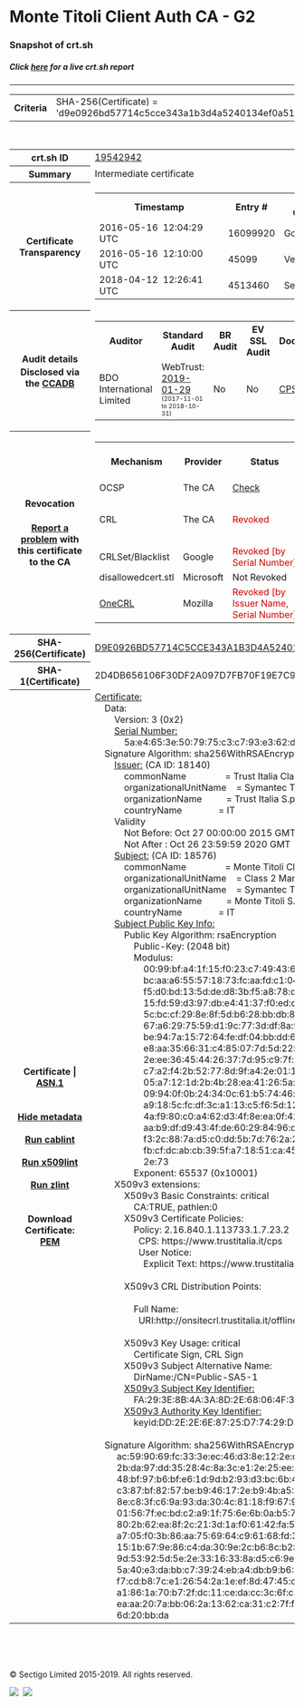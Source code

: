 # Monte Titoli Client Auth CA - G2
### Snapshot of crt.sh
##### Click [here](https://crt.sh/?q=D9E0926BD57714C5CCE343A1B3D4A5240134EF0A51D81E5338DCFC421DDCB8F3) for a live crt.sh report

---
<!DOCTYPE HTML PUBLIC "-//W3C//DTD HTML 4.0 Transitional//EN">
<HTML>

<BODY>

<TABLE>
  <TR>
    <TH class="outer">Criteria</TH>
    <TD class="outer">SHA-256(Certificate) = 'd9e0926bd57714c5cce343a1b3d4a5240134ef0a51d81e5338dcfc421ddcb8f3'</TD>
  </TR>
</TABLE>
<BR>
<TABLE>
  <TR>
    <TH class="outer">crt.sh ID</TH>
    <TD class="outer"><A href="?id=19542942">19542942</A></TD>
  </TR>
  <TR>
    <TH class="outer">Summary</TH>
    <TD class="outer">Intermediate certificate</TD>
  </TR>
  <TR>
    <TH class="outer">Certificate<BR>Transparency</TH>
    <TD class="outer">
<TABLE class="options" style="margin-left:0px">
  <TR>
    <TH>Timestamp</TH>
    <TH>Entry #</TH>
    <TH>Log Operator</TH>
    <TH>Log URL</TH>
  </TR>
  <TR>
    <TD>2016-05-16&nbsp; <FONT class="small">12:04:29 UTC</FONT></TD>
    <TD>16099920</TD>
    <TD>Google</TD>
    <TD>https://ct.googleapis.com/rocketeer</TD>
  </TR>
  <TR>
    <TD>2016-05-16&nbsp; <FONT class="small">12:10:00 UTC</FONT></TD>
    <TD>45099</TD>
    <TD>Venafi</TD>
    <TD>https://ctlog.api.venafi.com</TD>
  </TR>
  <TR>
    <TD>2018-04-12&nbsp; <FONT class="small">12:26:41 UTC</FONT></TD>
    <TD>4513460</TD>
    <TD>Sectigo</TD>
    <TD>https://dodo.ct.comodo.com</TD>
  </TR>
</TABLE>
    </TD>
  </TR>
  <TR>
    <TH class="outer">Audit details<BR>
      <DIV class="small" style="padding-top:3px">Disclosed via the
        <A href="//ccadb-public.secure.force.com/mozilla/PublicAllIntermediateCerts" target="_blank">CCADB</A></DIV>
    </TH>
    <TD class="outer">
<TABLE class="options" style="margin-left:0px">
  <TR>
    <TH>Auditor</TH>
    <TH>Standard Audit</TH>
    <TH>BR Audit</TH>
    <TH>EV SSL Audit</TH>
    <TH>Documents</TH>
    <TH>CCADB</TH>
    <TH>Root Owner / Certificate</TH>
  </TR>
  <TR>
    <TD style="vertical-align:middle">BDO International Limited</TD>
    <TD>WebTrust:
      <A href="https://www.cpacanada.ca/generichandlers/CPACHandler.ashx?attachmentid=224491" target="_blank">2019-01-29</A>
      <BR><FONT style="font-size:8pt">(2017-11-01 to 2018-10-31)</FONT></TD>
    <TD>No    <TD>No    <TD>
      <A href="https://www.trustitalia.it/cps" target="blank">CPS</A>
    </TD>
    <TD><A href="//ccadb.force.com/0011J00001DZ0CUQA1" target="_blank">0011J00001DZ0CUQA1</A></TD>
    <TD><A href="/?id=68409">DigiCert</A></TD>
  </TR>
</TABLE>
    </TD>
  </TR>
  <TR>
    <TH class="outer">Revocation<BR><BR>
      <DIV class="small" style="padding-top:3px"><A href="?id=19542942&opt=problemreporting">Report a problem</A> with<BR>this certificate to the CA</DIV></TH>
    <TD class="outer">
      <TABLE class="options" style="margin-left:0px">
        <TR>
          <TH>Mechanism</TH>
          <TH>Provider</TH>
          <TH>Status</TH>
          <TH>Revocation Date</TH>
          <TH>Last Observed in CRL</TH>
          <TH>Last Checked <SPAN style="color:#CC0000;vertical-align:middle;font-size:70%;font-weight:normal">(Error)</SPAN></TH>
        </TR>
        <TR>
          <TD>OCSP</TD>
          <TD>The CA</TD>
          <TD><A href="?id=19542942&opt=ocsp">Check</A></TD>
          <TD><SPAN style="color:#888888">?</SPAN></TD>
          <TD><SPAN style="color:#888888">n/a</SPAN></TD>
          <TD><SPAN style="color:#888888">?</SPAN></TD>
        </TR>
        <TR>
          <TD>CRL</TD>
          <TD>The CA</TD>
          <TD><SPAN style="color:#CC0000">Revoked</SPAN></TD><TD>2019-05-16&nbsp; <FONT class="small">19:47:44 UTC</FONT></TD><TD>2019-05-17&nbsp; <FONT class="small">09:08:34 UTC</FONT></TD><TD>2019-12-04&nbsp; <FONT class="small">19:11:39 UTC</FONT></TD>
        </TR>
        <TR>
          <TD>CRLSet/Blacklist</TD>
          <TD>Google</TD>
          <TD><SPAN style="color:#CC0000">Revoked [by Serial Number]</SPAN></TD>
          <TD><SPAN style="color:#888888">n/a</SPAN></TD>
          <TD><SPAN style="color:#888888">n/a</SPAN></TD>
          <TD><SPAN style="color:#888888">n/a</SPAN></TD>
        </TR>
        <TR>
          <TD>disallowedcert.stl</TD>
          <TD>Microsoft</TD>
          <TD>Not Revoked</TD>
          <TD><SPAN style="color:#888888">n/a</SPAN></TD>
          <TD><SPAN style="color:#888888">n/a</SPAN></TD>
          <TD><SPAN style="color:#888888">n/a</SPAN></TD>
        </TR>
        <TR>
          <TD><A href="/mozilla-onecrl" target="_blank">OneCRL</A></TD>
          <TD>Mozilla</TD>
          <TD><SPAN style="color:#CC0000">Revoked [by Issuer Name, Serial Number]</SPAN></TD><TD><SPAN style="color:#888888">Unknown</SPAN></TD>
          <TD><SPAN style="color:#888888">n/a</SPAN></TD>
          <TD><SPAN style="color:#888888">n/a</SPAN></TD>
        </TR>
      </TABLE>
    </TD>
  </TR>
  <TR>
    <TH class="outer">SHA-256(Certificate)</TH>
    <TD class="outer"><A href="//censys.io/certificates/d9e0926bd57714c5cce343a1b3d4a5240134ef0a51d81e5338dcfc421ddcb8f3">D9E0926BD57714C5CCE343A1B3D4A5240134EF0A51D81E5338DCFC421DDCB8F3</A></TD>
  </TR>
  <TR>
    <TH class="outer">SHA-1(Certificate)</TH>
    <TD class="outer">2D4DB656106F30DF2A097D7FB70F19E7C9177850</TD>
  </TR>
  <TR>
    <TH class="outer">Certificate | <A href="?asn1=19542942">ASN.1</A>
      <SPAN class="small"><BR>
      <BR><BR><A href="?id=19542942&opt=nometadata">Hide metadata</A>
      <BR><BR><A href="?id=19542942&opt=cablint">Run cablint</A>
      <BR><BR><A href="?id=19542942&opt=x509lint">Run x509lint</A>
      <BR><BR><A href="?id=19542942&opt=zlint">Run zlint</A>
      <BR><BR><BR>Download Certificate: <A href="?d=19542942">PEM</A>
      </SPAN>
    </TH>
    <TD class="text"><A href="?d=19542942">Certificate:</A><BR>&nbsp;&nbsp;&nbsp;&nbsp;Data:<BR>&nbsp;&nbsp;&nbsp;&nbsp;&nbsp;&nbsp;&nbsp;&nbsp;Version:&nbsp;3&nbsp;(0x2)<BR>&nbsp;&nbsp;&nbsp;&nbsp;&nbsp;&nbsp;&nbsp;&nbsp;<A href="?serial=5ae4653e507975c3c793e362da6f7cb9">Serial&nbsp;Number:</A><BR>&nbsp;&nbsp;&nbsp;&nbsp;&nbsp;&nbsp;&nbsp;&nbsp;&nbsp;&nbsp;&nbsp;&nbsp;5a:e4:65:3e:50:79:75:c3:c7:93:e3:62:da:6f:7c:b9<BR>&nbsp;&nbsp;&nbsp;&nbsp;Signature&nbsp;Algorithm:&nbsp;sha256WithRSAEncryption<BR>&nbsp;&nbsp;&nbsp;&nbsp;&nbsp;&nbsp;&nbsp;&nbsp;<A href="?caid=18140">Issuer:</A> <SPAN class="small">(CA ID: 18140)</SPAN><BR>&nbsp;&nbsp;&nbsp;&nbsp;&nbsp;&nbsp;&nbsp;&nbsp;&nbsp;&nbsp;&nbsp;&nbsp;commonName&nbsp;&nbsp;&nbsp;&nbsp;&nbsp;&nbsp;&nbsp;&nbsp;&nbsp;&nbsp;&nbsp;&nbsp;&nbsp;&nbsp;&nbsp;&nbsp;=&nbsp;Trust&nbsp;Italia&nbsp;Class&nbsp;2&nbsp;CA&nbsp;-&nbsp;G3<BR>&nbsp;&nbsp;&nbsp;&nbsp;&nbsp;&nbsp;&nbsp;&nbsp;&nbsp;&nbsp;&nbsp;&nbsp;organizationalUnitName&nbsp;&nbsp;&nbsp;&nbsp;=&nbsp;Symantec&nbsp;Trust&nbsp;Network<BR>&nbsp;&nbsp;&nbsp;&nbsp;&nbsp;&nbsp;&nbsp;&nbsp;&nbsp;&nbsp;&nbsp;&nbsp;organizationName&nbsp;&nbsp;&nbsp;&nbsp;&nbsp;&nbsp;&nbsp;&nbsp;&nbsp;&nbsp;=&nbsp;Trust&nbsp;Italia&nbsp;S.p.A.<BR>&nbsp;&nbsp;&nbsp;&nbsp;&nbsp;&nbsp;&nbsp;&nbsp;&nbsp;&nbsp;&nbsp;&nbsp;countryName&nbsp;&nbsp;&nbsp;&nbsp;&nbsp;&nbsp;&nbsp;&nbsp;&nbsp;&nbsp;&nbsp;&nbsp;&nbsp;&nbsp;&nbsp;=&nbsp;IT<BR>&nbsp;&nbsp;&nbsp;&nbsp;&nbsp;&nbsp;&nbsp;&nbsp;Validity<BR>&nbsp;&nbsp;&nbsp;&nbsp;&nbsp;&nbsp;&nbsp;&nbsp;&nbsp;&nbsp;&nbsp;&nbsp;Not&nbsp;Before:&nbsp;Oct&nbsp;27&nbsp;00:00:00&nbsp;2015&nbsp;GMT<BR>&nbsp;&nbsp;&nbsp;&nbsp;&nbsp;&nbsp;&nbsp;&nbsp;&nbsp;&nbsp;&nbsp;&nbsp;Not&nbsp;After&nbsp;:&nbsp;Oct&nbsp;26&nbsp;23:59:59&nbsp;2020&nbsp;GMT<BR>&nbsp;&nbsp;&nbsp;&nbsp;&nbsp;&nbsp;&nbsp;&nbsp;<A href="?caid=18576">Subject:</A> <SPAN class="small">(CA ID: 18576)</SPAN><BR>&nbsp;&nbsp;&nbsp;&nbsp;&nbsp;&nbsp;&nbsp;&nbsp;&nbsp;&nbsp;&nbsp;&nbsp;commonName&nbsp;&nbsp;&nbsp;&nbsp;&nbsp;&nbsp;&nbsp;&nbsp;&nbsp;&nbsp;&nbsp;&nbsp;&nbsp;&nbsp;&nbsp;&nbsp;=&nbsp;Monte&nbsp;Titoli&nbsp;Client&nbsp;Auth&nbsp;CA&nbsp;-&nbsp;G2<BR>&nbsp;&nbsp;&nbsp;&nbsp;&nbsp;&nbsp;&nbsp;&nbsp;&nbsp;&nbsp;&nbsp;&nbsp;organizationalUnitName&nbsp;&nbsp;&nbsp;&nbsp;=&nbsp;Class&nbsp;2&nbsp;Managed&nbsp;PKI&nbsp;Individual&nbsp;Subscriber&nbsp;CA<BR>&nbsp;&nbsp;&nbsp;&nbsp;&nbsp;&nbsp;&nbsp;&nbsp;&nbsp;&nbsp;&nbsp;&nbsp;organizationalUnitName&nbsp;&nbsp;&nbsp;&nbsp;=&nbsp;Symantec&nbsp;Trust&nbsp;Network<BR>&nbsp;&nbsp;&nbsp;&nbsp;&nbsp;&nbsp;&nbsp;&nbsp;&nbsp;&nbsp;&nbsp;&nbsp;organizationName&nbsp;&nbsp;&nbsp;&nbsp;&nbsp;&nbsp;&nbsp;&nbsp;&nbsp;&nbsp;=&nbsp;Monte&nbsp;Titoli&nbsp;S.p.A.<BR>&nbsp;&nbsp;&nbsp;&nbsp;&nbsp;&nbsp;&nbsp;&nbsp;&nbsp;&nbsp;&nbsp;&nbsp;countryName&nbsp;&nbsp;&nbsp;&nbsp;&nbsp;&nbsp;&nbsp;&nbsp;&nbsp;&nbsp;&nbsp;&nbsp;&nbsp;&nbsp;&nbsp;=&nbsp;IT<BR>&nbsp;&nbsp;&nbsp;&nbsp;&nbsp;&nbsp;&nbsp;&nbsp;<A href="?spkisha256=5ce1da93e1034b50c85a837e1aee31bb59c23feacdcf723a0c37b929ae274747">Subject&nbsp;Public&nbsp;Key&nbsp;Info:</A><BR>&nbsp;&nbsp;&nbsp;&nbsp;&nbsp;&nbsp;&nbsp;&nbsp;&nbsp;&nbsp;&nbsp;&nbsp;Public&nbsp;Key&nbsp;Algorithm:&nbsp;rsaEncryption<BR>&nbsp;&nbsp;&nbsp;&nbsp;&nbsp;&nbsp;&nbsp;&nbsp;&nbsp;&nbsp;&nbsp;&nbsp;&nbsp;&nbsp;&nbsp;&nbsp;Public-Key:&nbsp;(2048&nbsp;bit)<BR>&nbsp;&nbsp;&nbsp;&nbsp;&nbsp;&nbsp;&nbsp;&nbsp;&nbsp;&nbsp;&nbsp;&nbsp;&nbsp;&nbsp;&nbsp;&nbsp;Modulus:<BR>&nbsp;&nbsp;&nbsp;&nbsp;&nbsp;&nbsp;&nbsp;&nbsp;&nbsp;&nbsp;&nbsp;&nbsp;&nbsp;&nbsp;&nbsp;&nbsp;&nbsp;&nbsp;&nbsp;&nbsp;00:99:bf:a4:1f:15:f0:23:c7:49:43:6a:09:0e:c9:<BR>&nbsp;&nbsp;&nbsp;&nbsp;&nbsp;&nbsp;&nbsp;&nbsp;&nbsp;&nbsp;&nbsp;&nbsp;&nbsp;&nbsp;&nbsp;&nbsp;&nbsp;&nbsp;&nbsp;&nbsp;bc:aa:a6:55:57:18:73:fc:aa:fd:c1:04:c1:3e:52:<BR>&nbsp;&nbsp;&nbsp;&nbsp;&nbsp;&nbsp;&nbsp;&nbsp;&nbsp;&nbsp;&nbsp;&nbsp;&nbsp;&nbsp;&nbsp;&nbsp;&nbsp;&nbsp;&nbsp;&nbsp;f5:d0:bd:13:5d:de:d8:3b:f5:a8:78:d4:05:f2:a9:<BR>&nbsp;&nbsp;&nbsp;&nbsp;&nbsp;&nbsp;&nbsp;&nbsp;&nbsp;&nbsp;&nbsp;&nbsp;&nbsp;&nbsp;&nbsp;&nbsp;&nbsp;&nbsp;&nbsp;&nbsp;15:fd:59:d3:97:db:e4:41:37:f0:ed:cd:a8:ec:a9:<BR>&nbsp;&nbsp;&nbsp;&nbsp;&nbsp;&nbsp;&nbsp;&nbsp;&nbsp;&nbsp;&nbsp;&nbsp;&nbsp;&nbsp;&nbsp;&nbsp;&nbsp;&nbsp;&nbsp;&nbsp;5c:bc:cf:29:8e:8f:5d:b6:28:bb:db:8b:82:44:a9:<BR>&nbsp;&nbsp;&nbsp;&nbsp;&nbsp;&nbsp;&nbsp;&nbsp;&nbsp;&nbsp;&nbsp;&nbsp;&nbsp;&nbsp;&nbsp;&nbsp;&nbsp;&nbsp;&nbsp;&nbsp;67:a6:29:75:59:d1:9c:77:3d:df:8a:95:48:c5:cb:<BR>&nbsp;&nbsp;&nbsp;&nbsp;&nbsp;&nbsp;&nbsp;&nbsp;&nbsp;&nbsp;&nbsp;&nbsp;&nbsp;&nbsp;&nbsp;&nbsp;&nbsp;&nbsp;&nbsp;&nbsp;be:94:7a:15:72:64:fe:df:04:bb:dd:6c:b3:f8:b4:<BR>&nbsp;&nbsp;&nbsp;&nbsp;&nbsp;&nbsp;&nbsp;&nbsp;&nbsp;&nbsp;&nbsp;&nbsp;&nbsp;&nbsp;&nbsp;&nbsp;&nbsp;&nbsp;&nbsp;&nbsp;e8:aa:35:66:31:c4:85:07:7d:5d:22:52:9f:2a:f6:<BR>&nbsp;&nbsp;&nbsp;&nbsp;&nbsp;&nbsp;&nbsp;&nbsp;&nbsp;&nbsp;&nbsp;&nbsp;&nbsp;&nbsp;&nbsp;&nbsp;&nbsp;&nbsp;&nbsp;&nbsp;2e:ee:36:45:44:26:37:7d:95:c9:7f:0e:06:a3:0f:<BR>&nbsp;&nbsp;&nbsp;&nbsp;&nbsp;&nbsp;&nbsp;&nbsp;&nbsp;&nbsp;&nbsp;&nbsp;&nbsp;&nbsp;&nbsp;&nbsp;&nbsp;&nbsp;&nbsp;&nbsp;c7:a2:f4:2b:52:77:8d:9f:a4:2e:01:14:e5:f3:3b:<BR>&nbsp;&nbsp;&nbsp;&nbsp;&nbsp;&nbsp;&nbsp;&nbsp;&nbsp;&nbsp;&nbsp;&nbsp;&nbsp;&nbsp;&nbsp;&nbsp;&nbsp;&nbsp;&nbsp;&nbsp;05:a7:12:1d:2b:4b:28:ea:41:26:5a:49:76:28:fc:<BR>&nbsp;&nbsp;&nbsp;&nbsp;&nbsp;&nbsp;&nbsp;&nbsp;&nbsp;&nbsp;&nbsp;&nbsp;&nbsp;&nbsp;&nbsp;&nbsp;&nbsp;&nbsp;&nbsp;&nbsp;09:94:0f:0b:24:34:0c:61:b5:74:46:ec:46:50:be:<BR>&nbsp;&nbsp;&nbsp;&nbsp;&nbsp;&nbsp;&nbsp;&nbsp;&nbsp;&nbsp;&nbsp;&nbsp;&nbsp;&nbsp;&nbsp;&nbsp;&nbsp;&nbsp;&nbsp;&nbsp;a9:18:5c:fc:df:3c:a1:13:c5:f6:5d:12:8a:75:94:<BR>&nbsp;&nbsp;&nbsp;&nbsp;&nbsp;&nbsp;&nbsp;&nbsp;&nbsp;&nbsp;&nbsp;&nbsp;&nbsp;&nbsp;&nbsp;&nbsp;&nbsp;&nbsp;&nbsp;&nbsp;4a:f9:80:c0:a4:62:d3:4f:8e:ea:0f:42:2b:91:9b:<BR>&nbsp;&nbsp;&nbsp;&nbsp;&nbsp;&nbsp;&nbsp;&nbsp;&nbsp;&nbsp;&nbsp;&nbsp;&nbsp;&nbsp;&nbsp;&nbsp;&nbsp;&nbsp;&nbsp;&nbsp;aa:b9:df:d9:43:4f:de:60:29:84:96:d5:f6:2b:8a:<BR>&nbsp;&nbsp;&nbsp;&nbsp;&nbsp;&nbsp;&nbsp;&nbsp;&nbsp;&nbsp;&nbsp;&nbsp;&nbsp;&nbsp;&nbsp;&nbsp;&nbsp;&nbsp;&nbsp;&nbsp;f3:2c:88:7a:d5:c0:dd:5b:7d:76:2a:28:65:99:63:<BR>&nbsp;&nbsp;&nbsp;&nbsp;&nbsp;&nbsp;&nbsp;&nbsp;&nbsp;&nbsp;&nbsp;&nbsp;&nbsp;&nbsp;&nbsp;&nbsp;&nbsp;&nbsp;&nbsp;&nbsp;fb:cf:dc:ab:cb:39:5f:a7:18:51:ca:45:8f:0d:fe:<BR>&nbsp;&nbsp;&nbsp;&nbsp;&nbsp;&nbsp;&nbsp;&nbsp;&nbsp;&nbsp;&nbsp;&nbsp;&nbsp;&nbsp;&nbsp;&nbsp;&nbsp;&nbsp;&nbsp;&nbsp;2e:73<BR>&nbsp;&nbsp;&nbsp;&nbsp;&nbsp;&nbsp;&nbsp;&nbsp;&nbsp;&nbsp;&nbsp;&nbsp;&nbsp;&nbsp;&nbsp;&nbsp;Exponent:&nbsp;65537&nbsp;(0x10001)<BR>&nbsp;&nbsp;&nbsp;&nbsp;&nbsp;&nbsp;&nbsp;&nbsp;X509v3&nbsp;extensions:<BR>&nbsp;&nbsp;&nbsp;&nbsp;&nbsp;&nbsp;&nbsp;&nbsp;&nbsp;&nbsp;&nbsp;&nbsp;X509v3&nbsp;Basic&nbsp;Constraints:&nbsp;critical<BR>&nbsp;&nbsp;&nbsp;&nbsp;&nbsp;&nbsp;&nbsp;&nbsp;&nbsp;&nbsp;&nbsp;&nbsp;&nbsp;&nbsp;&nbsp;&nbsp;CA:TRUE,&nbsp;pathlen:0<BR>&nbsp;&nbsp;&nbsp;&nbsp;&nbsp;&nbsp;&nbsp;&nbsp;&nbsp;&nbsp;&nbsp;&nbsp;X509v3&nbsp;Certificate&nbsp;Policies:&nbsp;<BR>&nbsp;&nbsp;&nbsp;&nbsp;&nbsp;&nbsp;&nbsp;&nbsp;&nbsp;&nbsp;&nbsp;&nbsp;&nbsp;&nbsp;&nbsp;&nbsp;Policy:&nbsp;2.16.840.1.113733.1.7.23.2<BR>&nbsp;&nbsp;&nbsp;&nbsp;&nbsp;&nbsp;&nbsp;&nbsp;&nbsp;&nbsp;&nbsp;&nbsp;&nbsp;&nbsp;&nbsp;&nbsp;&nbsp;&nbsp;CPS:&nbsp;https://www.trustitalia.it/cps<BR>&nbsp;&nbsp;&nbsp;&nbsp;&nbsp;&nbsp;&nbsp;&nbsp;&nbsp;&nbsp;&nbsp;&nbsp;&nbsp;&nbsp;&nbsp;&nbsp;&nbsp;&nbsp;User&nbsp;Notice:<BR>&nbsp;&nbsp;&nbsp;&nbsp;&nbsp;&nbsp;&nbsp;&nbsp;&nbsp;&nbsp;&nbsp;&nbsp;&nbsp;&nbsp;&nbsp;&nbsp;&nbsp;&nbsp;&nbsp;&nbsp;Explicit&nbsp;Text:&nbsp;https://www.trustitalia.it/rpa<BR><BR>&nbsp;&nbsp;&nbsp;&nbsp;&nbsp;&nbsp;&nbsp;&nbsp;&nbsp;&nbsp;&nbsp;&nbsp;X509v3&nbsp;CRL&nbsp;Distribution&nbsp;Points:&nbsp;<BR><BR>&nbsp;&nbsp;&nbsp;&nbsp;&nbsp;&nbsp;&nbsp;&nbsp;&nbsp;&nbsp;&nbsp;&nbsp;&nbsp;&nbsp;&nbsp;&nbsp;Full&nbsp;Name:<BR>&nbsp;&nbsp;&nbsp;&nbsp;&nbsp;&nbsp;&nbsp;&nbsp;&nbsp;&nbsp;&nbsp;&nbsp;&nbsp;&nbsp;&nbsp;&nbsp;&nbsp;&nbsp;URI:http://onsitecrl.trustitalia.it/offlineCA/Class2CAG3.crl<BR><BR>&nbsp;&nbsp;&nbsp;&nbsp;&nbsp;&nbsp;&nbsp;&nbsp;&nbsp;&nbsp;&nbsp;&nbsp;X509v3&nbsp;Key&nbsp;Usage:&nbsp;critical<BR>&nbsp;&nbsp;&nbsp;&nbsp;&nbsp;&nbsp;&nbsp;&nbsp;&nbsp;&nbsp;&nbsp;&nbsp;&nbsp;&nbsp;&nbsp;&nbsp;Certificate&nbsp;Sign,&nbsp;CRL&nbsp;Sign<BR>&nbsp;&nbsp;&nbsp;&nbsp;&nbsp;&nbsp;&nbsp;&nbsp;&nbsp;&nbsp;&nbsp;&nbsp;X509v3&nbsp;Subject&nbsp;Alternative&nbsp;Name:&nbsp;<BR>&nbsp;&nbsp;&nbsp;&nbsp;&nbsp;&nbsp;&nbsp;&nbsp;&nbsp;&nbsp;&nbsp;&nbsp;&nbsp;&nbsp;&nbsp;&nbsp;DirName:/CN=Public-SA5-1<BR>&nbsp;&nbsp;&nbsp;&nbsp;&nbsp;&nbsp;&nbsp;&nbsp;&nbsp;&nbsp;&nbsp;&nbsp;<A href="?ski=fa293e8b4a3a8d2e68064f32a443426ebafa2aca">X509v3&nbsp;Subject&nbsp;Key&nbsp;Identifier:</A><BR>&nbsp;&nbsp;&nbsp;&nbsp;&nbsp;&nbsp;&nbsp;&nbsp;&nbsp;&nbsp;&nbsp;&nbsp;&nbsp;&nbsp;&nbsp;&nbsp;FA:29:3E:8B:4A:3A:8D:2E:68:06:4F:32:A4:43:42:6E:BA:FA:2A:CA<BR>&nbsp;&nbsp;&nbsp;&nbsp;&nbsp;&nbsp;&nbsp;&nbsp;&nbsp;&nbsp;&nbsp;&nbsp;<A href="?ski=dd2e2e6e8725d77429d321687b6f3f74c1fda42e">X509v3&nbsp;Authority&nbsp;Key&nbsp;Identifier:</A><BR>&nbsp;&nbsp;&nbsp;&nbsp;&nbsp;&nbsp;&nbsp;&nbsp;&nbsp;&nbsp;&nbsp;&nbsp;&nbsp;&nbsp;&nbsp;&nbsp;keyid:DD:2E:2E:6E:87:25:D7:74:29:D3:21:68:7B:6F:3F:74:C1:FD:A4:2E<BR><BR>&nbsp;&nbsp;&nbsp;&nbsp;Signature&nbsp;Algorithm:&nbsp;sha256WithRSAEncryption<BR>&nbsp;&nbsp;&nbsp;&nbsp;&nbsp;&nbsp;&nbsp;&nbsp;&nbsp;ac:59:90:69:fc:33:3e:ec:46:d3:8e:12:2e:cc:67:3f:41:9b:<BR>&nbsp;&nbsp;&nbsp;&nbsp;&nbsp;&nbsp;&nbsp;&nbsp;&nbsp;2b:da:97:dd:35:28:4c:8a:3c:e1:2e:25:ee:9a:50:3a:a0:3c:<BR>&nbsp;&nbsp;&nbsp;&nbsp;&nbsp;&nbsp;&nbsp;&nbsp;&nbsp;48:bf:97:b6:bf:e6:1d:9d:b2:93:d3:bc:6b:4b:b3:01:5f:74:<BR>&nbsp;&nbsp;&nbsp;&nbsp;&nbsp;&nbsp;&nbsp;&nbsp;&nbsp;c3:87:bf:82:57:be:b9:46:17:2e:b9:4b:a5:69:e0:b0:81:bf:<BR>&nbsp;&nbsp;&nbsp;&nbsp;&nbsp;&nbsp;&nbsp;&nbsp;&nbsp;8e:c8:3f:c6:9a:93:da:30:4c:81:18:f9:67:90:d5:4e:de:2e:<BR>&nbsp;&nbsp;&nbsp;&nbsp;&nbsp;&nbsp;&nbsp;&nbsp;&nbsp;01:56:7f:ec:bd:c2:a9:1f:75:6e:6b:0a:b5:7c:8a:c5:36:8e:<BR>&nbsp;&nbsp;&nbsp;&nbsp;&nbsp;&nbsp;&nbsp;&nbsp;&nbsp;80:2b:62:ea:8f:2c:21:3d:1a:f0:61:42:fa:5d:54:75:2d:72:<BR>&nbsp;&nbsp;&nbsp;&nbsp;&nbsp;&nbsp;&nbsp;&nbsp;&nbsp;a7:05:f0:3b:86:aa:75:69:64:c9:61:68:fd:37:31:ae:bb:8e:<BR>&nbsp;&nbsp;&nbsp;&nbsp;&nbsp;&nbsp;&nbsp;&nbsp;&nbsp;15:1b:67:9e:86:c4:da:30:9e:2c:b6:8c:b2:82:39:bf:38:0e:<BR>&nbsp;&nbsp;&nbsp;&nbsp;&nbsp;&nbsp;&nbsp;&nbsp;&nbsp;9d:53:92:5d:5e:2e:33:16:33:8a:d5:c6:9e:75:8b:d3:1c:32:<BR>&nbsp;&nbsp;&nbsp;&nbsp;&nbsp;&nbsp;&nbsp;&nbsp;&nbsp;5a:40:e3:da:bb:c7:39:24:eb:a4:db:b9:b6:6a:7e:c6:00:af:<BR>&nbsp;&nbsp;&nbsp;&nbsp;&nbsp;&nbsp;&nbsp;&nbsp;&nbsp;f7:cd:b8:7c:e1:26:54:2a:1e:ef:8d:47:45:ca:87:07:5c:ec:<BR>&nbsp;&nbsp;&nbsp;&nbsp;&nbsp;&nbsp;&nbsp;&nbsp;&nbsp;a1:86:1a:70:b7:2f:dc:11:ce:da:cc:3c:6f:c3:52:5f:7b:e6:<BR>&nbsp;&nbsp;&nbsp;&nbsp;&nbsp;&nbsp;&nbsp;&nbsp;&nbsp;ea:aa:20:7a:bb:06:2a:13:62:ca:31:c2:7f:fc:9b:55:56:e6:<BR>&nbsp;&nbsp;&nbsp;&nbsp;&nbsp;&nbsp;&nbsp;&nbsp;&nbsp;6d:20:bb:da<BR>    </TD>
  </TR>
</TABLE>

  <BR><BR><BR>

  <P class="copyright">&copy; Sectigo Limited 2015-2019. All rights reserved.</P>
  <DIV>
    <A href="https://sectigo.com/"><IMG src="/sectigo_s.png"></A>
    &nbsp;<A href="https://github.com/crtsh"><IMG src="/GitHub-Mark-32px.png"></A>
  </DIV>
</BODY>
</HTML>
